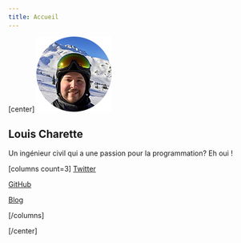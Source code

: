 ```yaml
---
title: Accueil
---
```


[center]
![](avatar.png?sizes=150px)

## Louis Charette
Un ingénieur civil qui a une passion pour la programmation? Eh oui !


[columns count=3]
[<i class="fa fa-twitter"></i> Twitter](https://twitter.com/LouisCharette?class=btn,btn-lg)

[<i class="fa fa-github"></i> GitHub](https://github.com/lcharette/?class=btn,btn-lg)

[<i class="fa fa-pencil"></i> Blog](/blog?class=btn,btn-lg)

[/columns]

[/center]
